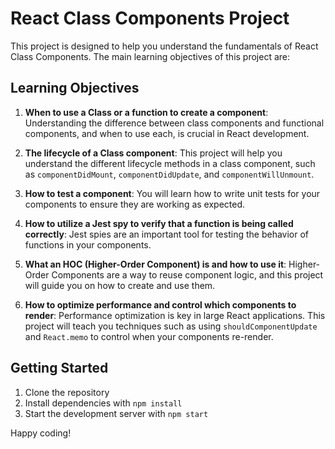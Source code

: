 # React Class Components Project

This project is designed to help you understand the fundamentals of React Class Components. The main learning objectives of this project are:

## Learning Objectives

1. **When to use a Class or a function to create a component**: Understanding the difference between class components and functional components, and when to use each, is crucial in React development.

2. **The lifecycle of a Class component**: This project will help you understand the different lifecycle methods in a class component, such as `componentDidMount`, `componentDidUpdate`, and `componentWillUnmount`.

3. **How to test a component**: You will learn how to write unit tests for your components to ensure they are working as expected.

4. **How to utilize a Jest spy to verify that a function is being called correctly**: Jest spies are an important tool for testing the behavior of functions in your components.

5. **What an HOC (Higher-Order Component) is and how to use it**: Higher-Order Components are a way to reuse component logic, and this project will guide you on how to create and use them.

6. **How to optimize performance and control which components to render**: Performance optimization is key in large React applications. This project will teach you techniques such as using `shouldComponentUpdate` and `React.memo` to control when your components re-render.

## Getting Started

1. Clone the repository
2. Install dependencies with `npm install`
3. Start the development server with `npm start`

Happy coding!
